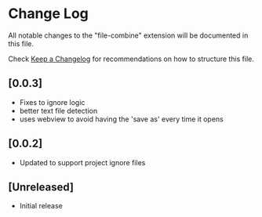 # Change Log

All notable changes to the "file-combine" extension will be documented in this file.

Check [Keep a Changelog](http://keepachangelog.com/) for recommendations on how to structure this file.


## [0.0.3] 

- Fixes to ignore logic
- better text file detection
- uses webview to avoid having the 'save as' every time it opens

## [0.0.2] 

- Updated to support project ignore files

## [Unreleased]

- Initial release

